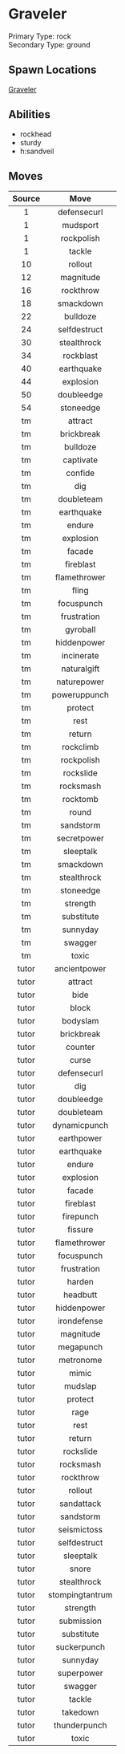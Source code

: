 # Graveler  
Primary Type: rock  
Secondary Type: ground  
  
## Spawn Locations  
[Graveler](/data/spawn_presets/graveler.md)  
  
## Abilities  
  * rockhead
  * sturdy
  * h:sandveil
  
  
## Moves  
  
| Source | Move |  
|:---:|:---:|  
| 1 | defensecurl |  
| 1 | mudsport |  
| 1 | rockpolish |  
| 1 | tackle |  
| 10 | rollout |  
| 12 | magnitude |  
| 16 | rockthrow |  
| 18 | smackdown |  
| 22 | bulldoze |  
| 24 | selfdestruct |  
| 30 | stealthrock |  
| 34 | rockblast |  
| 40 | earthquake |  
| 44 | explosion |  
| 50 | doubleedge |  
| 54 | stoneedge |  
| tm | attract |  
| tm | brickbreak |  
| tm | bulldoze |  
| tm | captivate |  
| tm | confide |  
| tm | dig |  
| tm | doubleteam |  
| tm | earthquake |  
| tm | endure |  
| tm | explosion |  
| tm | facade |  
| tm | fireblast |  
| tm | flamethrower |  
| tm | fling |  
| tm | focuspunch |  
| tm | frustration |  
| tm | gyroball |  
| tm | hiddenpower |  
| tm | incinerate |  
| tm | naturalgift |  
| tm | naturepower |  
| tm | poweruppunch |  
| tm | protect |  
| tm | rest |  
| tm | return |  
| tm | rockclimb |  
| tm | rockpolish |  
| tm | rockslide |  
| tm | rocksmash |  
| tm | rocktomb |  
| tm | round |  
| tm | sandstorm |  
| tm | secretpower |  
| tm | sleeptalk |  
| tm | smackdown |  
| tm | stealthrock |  
| tm | stoneedge |  
| tm | strength |  
| tm | substitute |  
| tm | sunnyday |  
| tm | swagger |  
| tm | toxic |  
| tutor | ancientpower |  
| tutor | attract |  
| tutor | bide |  
| tutor | block |  
| tutor | bodyslam |  
| tutor | brickbreak |  
| tutor | counter |  
| tutor | curse |  
| tutor | defensecurl |  
| tutor | dig |  
| tutor | doubleedge |  
| tutor | doubleteam |  
| tutor | dynamicpunch |  
| tutor | earthpower |  
| tutor | earthquake |  
| tutor | endure |  
| tutor | explosion |  
| tutor | facade |  
| tutor | fireblast |  
| tutor | firepunch |  
| tutor | fissure |  
| tutor | flamethrower |  
| tutor | focuspunch |  
| tutor | frustration |  
| tutor | harden |  
| tutor | headbutt |  
| tutor | hiddenpower |  
| tutor | irondefense |  
| tutor | magnitude |  
| tutor | megapunch |  
| tutor | metronome |  
| tutor | mimic |  
| tutor | mudslap |  
| tutor | protect |  
| tutor | rage |  
| tutor | rest |  
| tutor | return |  
| tutor | rockslide |  
| tutor | rocksmash |  
| tutor | rockthrow |  
| tutor | rollout |  
| tutor | sandattack |  
| tutor | sandstorm |  
| tutor | seismictoss |  
| tutor | selfdestruct |  
| tutor | sleeptalk |  
| tutor | snore |  
| tutor | stealthrock |  
| tutor | stompingtantrum |  
| tutor | strength |  
| tutor | submission |  
| tutor | substitute |  
| tutor | suckerpunch |  
| tutor | sunnyday |  
| tutor | superpower |  
| tutor | swagger |  
| tutor | tackle |  
| tutor | takedown |  
| tutor | thunderpunch |  
| tutor | toxic |  
  
